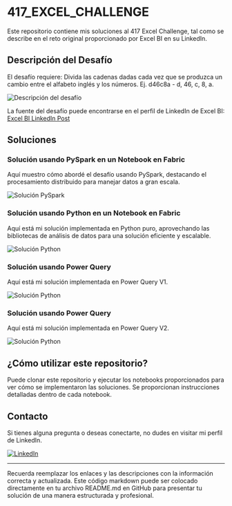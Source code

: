 # 417_EXCEL_CHALLENGE

Este repositorio contiene mis soluciones al 417 Excel Challenge, tal como se describe en el reto original proporcionado por Excel BI en su LinkedIn.

## Descripción del Desafío

El desafío requiere:
Divida las cadenas dadas cada vez que se produzca un cambio entre el alfabeto inglés y los números.
Ej. d46c8a - d, 46, c, 8, a.

![Descripción del desafío](https://github.com/cristobalsalcedo90/BI_Challenges/blob/61070f6a6771e49ae4d3a438343f95909798dfbb/417_EXCEL_CHALLENGE/ExcelBI.png)

La fuente del desafío puede encontrarse en el perfil de LinkedIn de Excel BI: [Excel BI LinkedIn Post](https://www.linkedin.com/posts/excelbi_excel-challenge-problem-activity-7176427310550573056-u5IQ?utm_source=share&utm_medium=member_desktop)

## Soluciones

### Solución usando PySpark en un Notebook en Fabric

Aquí muestro cómo abordé el desafío usando PySpark, destacando el procesamiento distribuido para manejar datos a gran escala.

![Solución PySpark](https://github.com/cristobalsalcedo90/BI_Challenges/blob/61070f6a6771e49ae4d3a438343f95909798dfbb/417_EXCEL_CHALLENGE/417_EXCEL_CHALLENGE_PySpark.PNG)

### Solución usando Python en un Notebook en Fabric

Aquí está mi solución implementada en Python puro, aprovechando las bibliotecas de análisis de datos para una solución eficiente y escalable.

![Solución Python](https://github.com/cristobalsalcedo90/BI_Challenges/blob/61070f6a6771e49ae4d3a438343f95909798dfbb/417_EXCEL_CHALLENGE/417_EXCEL_CHALLENGE_Python.PNG)

### Solución usando Power Query

Aquí está mi solución implementada en Power Query V1.

![Solución Python](https://github.com/cristobalsalcedo90/BI_Challenges/blob/61070f6a6771e49ae4d3a438343f95909798dfbb/417_EXCEL_CHALLENGE/417_EXCEL_CHALLENGE_PowerQuery.PNG)

### Solución usando Power Query

Aquí está mi solución implementada en Power Query V2.

![Solución Python](https://github.com/cristobalsalcedo90/BI_Challenges/blob/61070f6a6771e49ae4d3a438343f95909798dfbb/417_EXCEL_CHALLENGE/417_EXCEL_CHALLENGE_PowerQueryV2.PNG)

## ¿Cómo utilizar este repositorio?

Puede clonar este repositorio y ejecutar los notebooks proporcionados para ver cómo se implementaron las soluciones. Se proporcionan instrucciones detalladas dentro de cada notebook.

## Contacto

Si tienes alguna pregunta o deseas conectarte, no dudes en visitar mi perfil de LinkedIn.

[![LinkedIn](https://img.shields.io/badge/LinkedIn-Cristobal%20Salcedo-blue)](https://www.linkedin.com/in/cristobal-salcedo)

---

Recuerda reemplazar los enlaces y las descripciones con la información correcta y actualizada. Este código markdown puede ser colocado directamente en tu archivo README.md en GitHub para presentar tu solución de una manera estructurada y profesional.
